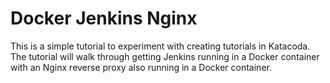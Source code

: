 # Docker Jenkins Nginx
This is a simple tutorial to experiment with creating tutorials in Katacoda. The tutorial will walk through getting Jenkins running
in a Docker container with an Nginx reverse proxy also running in a Docker container.
